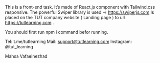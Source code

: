 This is a front-end task. 
It’s made of React.js component with Tailwind.css responsive.
The powerful Swiper library is used => https://swiperjs.com
Is placed on the TUT company website ( Landing page ) to url: https://tutlearning.com .

You should first run npm i command befor running.

Tel: t.me/tutlearning
Mail: support@tutlearning.com
Instagram: @tut_learning

Mahsa Vafaeinezhad
